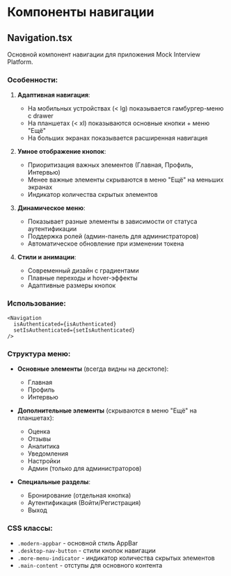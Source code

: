 # Компоненты навигации

## Navigation.tsx

Основной компонент навигации для приложения Mock Interview Platform.

### Особенности:

1. **Адаптивная навигация**:

   - На мобильных устройствах (< lg) показывается гамбургер-меню с drawer
   - На планшетах (< xl) показываются основные кнопки + меню "Ещё"
   - На больших экранах показывается расширенная навигация

2. **Умное отображение кнопок**:

   - Приоритизация важных элементов (Главная, Профиль, Интервью)
   - Менее важные элементы скрываются в меню "Ещё" на меньших экранах
   - Индикатор количества скрытых элементов

3. **Динамическое меню**:

   - Показывает разные элементы в зависимости от статуса аутентификации
   - Поддержка ролей (админ-панель для администраторов)
   - Автоматическое обновление при изменении токена

4. **Стили и анимации**:
   - Современный дизайн с градиентами
   - Плавные переходы и hover-эффекты
   - Адаптивные размеры кнопок

### Использование:

```tsx
<Navigation
  isAuthenticated={isAuthenticated}
  setIsAuthenticated={setIsAuthenticated}
/>
```

### Структура меню:

- **Основные элементы** (всегда видны на десктопе):

  - Главная
  - Профиль
  - Интервью

- **Дополнительные элементы** (скрываются в меню "Ещё" на планшетах):

  - Оценка
  - Отзывы
  - Аналитика
  - Уведомления
  - Настройки
  - Админ (только для администраторов)

- **Специальные разделы**:
  - Бронирование (отдельная кнопка)
  - Аутентификация (Войти/Регистрация)
  - Выход

### CSS классы:

- `.modern-appbar` - основной стиль AppBar
- `.desktop-nav-button` - стили кнопок навигации
- `.more-menu-indicator` - индикатор количества скрытых элементов
- `.main-content` - отступы для основного контента
